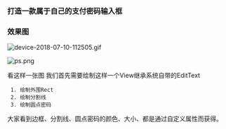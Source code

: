 ### 打造一款属于自己的支付密码输入框

### 效果图
![device-2018-07-10-112505.gif](https://upload-images.jianshu.io/upload_images/1472453-b2dabfaa93389b77.gif?imageMogr2/auto-orient/strip)


![ps.png](https://upload-images.jianshu.io/upload_images/1472453-8d91c2e0a2c7fb59.png?imageMogr2/auto-orient/strip%7CimageView2/2/w/1240)  

看这样一张图 我们首先需要绘制这样一个View继承系统自带的EditText    
 
     1. 绘制外围Rect
     2. 绘制分割线
     3. 绘制圆点密码
        
大家看到边框、分割线、圆点密码的颜色、大小、都是通过自定义属性而获得。

